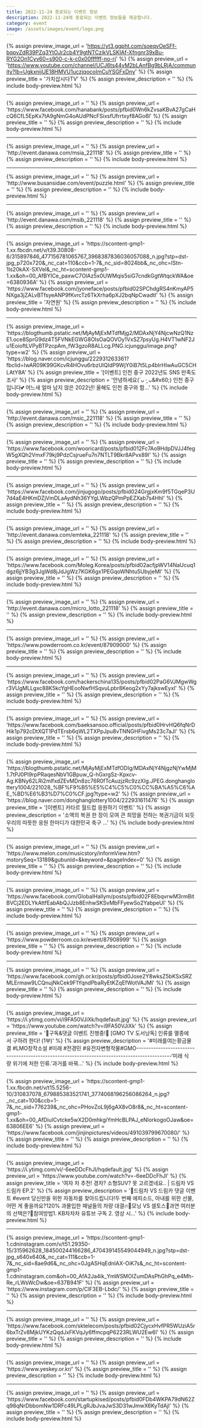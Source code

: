 ```yaml
---
title: 2022-11-24 종료되는 이벤트 정보
description: 2022-11-24에 종료되는 이벤트 정보들을 제공합니다.
category: event
image: /assets/images/event/logo.png
---
```

{% assign preview_image_url = 'https://yt3.ggpht.com/soeqvOeSFf-bqpvZdR39PZq3YtOJr2cb4Y9gtNTCzikVLSKIAf-Xfngnr39xBu-RYG2On1Cyv60=s900-c-k-c0x00ffffff-no-rj' %}
{% assign preview_url = 'https://www.youtube.com/channel/UCJ6ts44vM2bLAnfBg9bLRjA/community?lb=UgkxnijUE18HMVU1uczjqocoImCuYSGFxDny' %}
{% assign preview_title = '가치삽시다TV' %}
{% assign preview_description = '' %}
{% include body-preview.html %}
<hr>{% assign preview_image_url = '' %}
{% assign preview_url = 'https://www.facebook.com/hanabank/posts/pfbid0Wn6kZvsaKBvA27gCaHcQ6CfL5EpKx7tA9gNmG4oAUdPNcFSixsfUfrrtxyf8AGo6l' %}
{% assign preview_title = '' %}
{% assign preview_description = '' %}
{% include body-preview.html %}
<hr>{% assign preview_image_url = '' %}
{% assign preview_url = 'http://event.danawa.com/msia_221118' %}
{% assign preview_title = '' %}
{% assign preview_description = '' %}
{% include body-preview.html %}
<hr>{% assign preview_image_url = '' %}
{% assign preview_url = 'http://www.busansidae.com/event/puzzle.html' %}
{% assign preview_title = '' %}
{% assign preview_description = '' %}
{% include body-preview.html %}
<hr>{% assign preview_image_url = '' %}
{% assign preview_url = 'http://event.danawa.com/msib_221118' %}
{% assign preview_title = '' %}
{% assign preview_description = '' %}
{% include body-preview.html %}
<hr>{% assign preview_image_url = 'https://scontent-gmp1-1.xx.fbcdn.net/v/t39.30808-6/315897846_477156781065767_3968387836036057088_n.jpg?stp=dst-jpg_p720x720&amp;_nc_cat=110&amp;ccb=1-7&amp;_nc_sid=8024bb&amp;_nc_ohc=IStn-1Is20kAX-SXVel&amp;_nc_ht=scontent-gmp1-1.xx&amp;oh=00_AfBYICe_paxwC7OlAz5x0UWMqis5siG7cndkGgtWtqckWA&amp;oe=6380936A' %}
{% assign preview_url = 'https://www.facebook.com/jyoneface/posts/pfbid02SPChdgRS4nKmyAP5NXga3jZALvBTfsyeANP9fKvrcTz6TkXrha6pXJ2bqNpCwadtl' %}
{% assign preview_title = '&#xc790;&#xc5f0;&#xc6d0;' %}
{% assign preview_description = '' %}
{% include body-preview.html %}
<hr>{% assign preview_image_url = 'https://blogthumb.pstatic.net/MjAyMjExMTdfMjg2/MDAxNjY4NjcwNzQ1NzE1.oce8SprG9dz4T5FVNkEGWG8OIsOaQOVOy1VxSZ7psyUg.H4VT1wNF2Ju1EoioftLVPyBTPzcpAm_fW3gzoR8ALLcg.PNG.icjunggu/image.png?type=w2' %}
{% assign preview_url = 'https://blog.naver.com/icjunggu/222931263361?fbclid=IwAR09K99GKcvR4HOvu6rbzUlQIdP9WjY0iB7t5Lp4bIrHIwAuGC5CHLAtY8A' %}
{% assign preview_title = '[이벤트] 인천 중구 2022년도 SNS 만족도조사' %}
{% assign preview_description = '안녕하세요(&acute;ᴗ &middot;̫ ᴗ&amp;#x60;) 인천 중구입니다💕 어느새 얼마 남지 않은 2022년! 올해도 인천 중구와 함...' %}
{% include body-preview.html %}
<hr>{% assign preview_image_url = '' %}
{% assign preview_url = 'http://event.danawa.com/msic_221118' %}
{% assign preview_title = '' %}
{% assign preview_description = '' %}
{% include body-preview.html %}
<hr>{% assign preview_image_url = '' %}
{% assign preview_url = 'https://www.facebook.com/wooricard/posts/pfbid012Fc7Ao9HdpDVJJ4fegW5gXQh2VmxF79kj9PdzCsjrueFu7n7NTLT9Bkr8APvx89l' %}
{% assign preview_title = '' %}
{% assign preview_description = '' %}
{% include body-preview.html %}
<hr>{% assign preview_image_url = '' %}
{% assign preview_url = 'https://www.facebook.com/jinjugogo/posts/pfbid024GrgjxKm9f5TGqeP3U7d4aE4HKmDZjVmDLaAydNh36YYgLWbzQPmPpEZXab7s4Hhl' %}
{% assign preview_title = '' %}
{% assign preview_description = '' %}
{% include body-preview.html %}
<hr>{% assign preview_image_url = '' %}
{% assign preview_url = 'http://event.danawa.com/emteka_221118' %}
{% assign preview_title = '' %}
{% assign preview_description = '' %}
{% include body-preview.html %}
<hr>{% assign preview_image_url = '' %}
{% assign preview_url = 'https://www.facebook.com/Moleg.Korea/posts/pfbid02acfjpWV14NaUcuq1dgz6jjYB3g3JgWd8jJdJgWz7KGK6gx1PEGqoWNhtu5UbyjeMl' %}
{% assign preview_title = '' %}
{% assign preview_description = '' %}
{% include body-preview.html %}
<hr>{% assign preview_image_url = '' %}
{% assign preview_url = 'http://event.danawa.com/micro_lotto_221118' %}
{% assign preview_title = '' %}
{% assign preview_description = '' %}
{% include body-preview.html %}
<hr>{% assign preview_image_url = '' %}
{% assign preview_url = 'https://www.powderroom.co.kr/event/87909000' %}
{% assign preview_title = '' %}
{% assign preview_description = '' %}
{% include body-preview.html %}
<hr>{% assign preview_image_url = '' %}
{% assign preview_url = 'https://www.facebook.com/hackerschina135/posts/pfbid02PaG6VJMgwWgr3VUgMLLgxc88K5kcYgHEooNwfHSqvuLpbr8Keog2xYy7ajkswEyxl' %}
{% assign preview_title = '' %}
{% assign preview_description = '' %}
{% include body-preview.html %}
<hr>{% assign preview_image_url = '' %}
{% assign preview_url = 'https://www.facebook.com/baeksansoo.official/posts/pfbid0HrvHQ6fqNrDHik1p792cDtXQT1PdTErsb6qWL2TXPpJpu8vTNNGHFivgMs23c7aJl' %}
{% assign preview_title = '' %}
{% assign preview_description = '' %}
{% include body-preview.html %}
<hr>{% assign preview_image_url = 'https://blogthumb.pstatic.net/MjAyMjExMTdfODIg/MDAxNjY4NjgzNjYwMjM1.7tPJ0PI9rpPRaqesNbV1GBpuw_Q-hGxrgSz-Kpxcv-Ag.KBNy62LRi2mlfxdZEvMDn8zc76R0fTcAuzjzRc9zzXIg.JPEG.donghanglottery1004/221028_%BF%F9%B5%E5%C4%C5%C0%CC%BA%A5%C6%AE_%BD%E6%B3%D7%C0%CF.jpg?type=w2' %}
{% assign preview_url = 'https://blog.naver.com/donghanglottery1004/222931611476' %}
{% assign preview_title = '[이벤트] 카타르 월드컵 응원하기 이벤트' %}
{% assign preview_description = '소액의 복권 한 장이 모여 큰 희망을 전하는 복권기금이 되듯 우리의 따뜻한 응원 한마디가 대한민국 축구 ...' %}
{% include body-preview.html %}
<hr>{% assign preview_image_url = '' %}
{% assign preview_url = 'https://www.melon.com/musicstory/informView.htm?mstorySeq=13189&gubunId=&keyword=&pageIndex=0' %}
{% assign preview_title = '' %}
{% assign preview_description = '' %}
{% include body-preview.html %}
<hr>{% assign preview_image_url = '' %}
{% assign preview_url = 'https://www.facebook.com/GlobalHallym/posts/pfbid02F8EbqvrwM3rmBitBVCj2EDLYkAttfEabAbQJJzb8EnhwSKSvMbFFyewSo2YabpeUl' %}
{% assign preview_title = '' %}
{% assign preview_description = '' %}
{% include body-preview.html %}
<hr>{% assign preview_image_url = '' %}
{% assign preview_url = 'https://www.powderroom.co.kr/event/87908999' %}
{% assign preview_title = '' %}
{% assign preview_description = '' %}
{% include body-preview.html %}
<hr>{% assign preview_image_url = '' %}
{% assign preview_url = 'https://www.facebook.com/gh.or.kr/posts/pfbid0Joxe2Y8wksZ5bKSxSRZMLErmaw9LCQnujNkCek9F1YqndPbaRyEtKZqEfWotVAJMl' %}
{% assign preview_title = '' %}
{% assign preview_description = '' %}
{% include body-preview.html %}
<hr>{% assign preview_image_url = 'https://i.ytimg.com/vi/i9FA50VJiXk/hqdefault.jpg' %}
{% assign preview_url = 'https://www.youtube.com/watch?v=i9FA50VJiXk' %}
{% assign preview_title = '🎁구독&amp;댓글 이벤트 진행중!🎁 [GMO TV 도서낭독] 인류를 멸종에서 구하려 한다! (1부)' %}
{% assign preview_description = '#미래를여는황금물결 #LMO창작소설 #미래 #전경민 #유전자변형작물#GMO--------------------------------------------------------------------------------------------‘미래 식량 위기에 처한 인류.’과거를 바꿔...' %}
{% include body-preview.html %}
<hr>{% assign preview_image_url = 'https://scontent-gmp1-1.xx.fbcdn.net/v/t15.5256-10/310837078_679885383521741_3774068196256086264_n.jpg?_nc_cat=100&amp;ccb=1-7&amp;_nc_sid=776239&amp;_nc_ohc=PHovZoL9j6gAX8vO8r8&amp;_nc_ht=scontent-gmp1-1.xx&amp;oh=00_AfDiuICvtcke5wX2D0mhkgiYmHcBLPAJ_eNlorkogoOJaw&amp;oe=63806EE6' %}
{% assign preview_url = 'https://www.facebook.com/jinjinpictures/videos/491039799670080/' %}
{% assign preview_title = '' %}
{% assign preview_description = '' %}
{% include body-preview.html %}
<hr>{% assign preview_image_url = 'https://i.ytimg.com/vi/-6eeDDcFhJI/hqdefault.jpg' %}
{% assign preview_url = 'https://www.youtube.com/watch?v=-6eeDDcFhJI' %}
{% assign preview_title = '여자 차 추천! 경차? 소형SUV? 못 고르겠네요.. | 드림차 VS 드림카 EP.2' %}
{% assign preview_description = '📢드림차 VS 드림카 댓글 이벤트 #event 당신만을 위한 자동차를  찾아드립니다!두 번째 에피소드, 아내를 위한 선물, 어떤 게 좋을까요?120% 과몰입한 패널들의 차량 대결🔥🚗모닝 VS 셀토스🚙과연 여러분의 선택은?📌참여방법1. KB차차차 유튜브 구독  2. 영상 시...' %}
{% include body-preview.html %}
<hr>{% assign preview_image_url = 'https://scontent-gmp1-1.cdninstagram.com/v/t51.29350-15/315962628_184500244166286_470439145549044949_n.jpg?stp=dst-jpg_s640x640&amp;_nc_cat=111&amp;ccb=1-7&amp;_nc_sid=8ae9d6&amp;_nc_ohc=0JgASHqEdnIAX-OiK7s&amp;_nc_ht=scontent-gmp1-1.cdninstagram.com&amp;oh=00_AfA2Ja4ik_YmWSMOlZumDAsPhGhPq_e4Mh-Re_rLWsWcDw&amp;oe=637B941F' %}
{% assign preview_url = 'https://www.instagram.com/p/ClF3EB-Lbdc/' %}
{% assign preview_title = '' %}
{% assign preview_description = '' %}
{% include body-preview.html %}
<hr>{% assign preview_image_url = '' %}
{% assign preview_url = 'https://www.facebook.com/sktelecom/posts/pfbid02CjycxHvfPR5WUziA5r6bxTrZv8MjkUYKzQqdJxFKVqJy6ffmcpqP6223RLWU2Ew6l' %}
{% assign preview_title = '' %}
{% assign preview_description = '' %}
{% include body-preview.html %}
<hr>{% assign preview_image_url = '' %}
{% assign preview_url = 'https://www.yeskey.or.kr/' %}
{% assign preview_title = '' %}
{% assign preview_description = '' %}
{% include body-preview.html %}
<hr>{% assign preview_image_url = '' %}
{% assign preview_url = 'https://www.facebook.com/startupkised/posts/pfbid0FDb4WKPA79dN62Zq98qNrDbbomNw1DRFc49LPLgRJbJvaJwS3D31wJmwX6KyTdAjl' %}
{% assign preview_title = '' %}
{% assign preview_description = '' %}
{% include body-preview.html %}